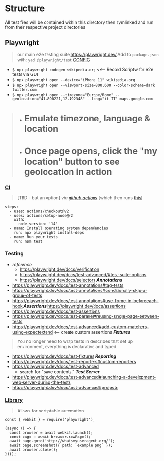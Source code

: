 # Structure
All test files will be contained within this directory then symlinked and run from their respective project directories

## Playwright
> our main e2e testing suite
> https://playwright.dev/
> Add to `package.json` with: `yad @playwright/test`
> [CONFIG](https://playwright.dev/docs/intro/#creating-a-configuration-file)
- `$ npx playwright codegen wikipedia.org` <<-- Record Scriptw for e2e tests via GUI
- `$ npx playwright open --device="iPhone 11" wikipedia.org`
- `$ npx playwright open --viewport-size=800,600 --color-scheme=dark twitter.com`
- `$ npx playwright open --timezone="Europe/Rome" --geolocation="41.890221,12.492348" --lang="it-IT" maps.google.com`
> - # Emulate timezone, language & location
> - # Once page opens, click the "my location" button to see geolocation in action

### [CI](https://playwright.dev/docs/ci)
> \[TBD - but an option]
_via [github actions](https://github.com/microsoft/playwright/blob/master/.github/workflows/tests_secondary.yml)_
\[which then runs [this](https://github.com/microsoft/playwright/blob/master/utils/build/build-playwright-driver.sh)]
```
steps:
  - uses: actions/checkout@v2
  - uses: actions/setup-node@v2
    with:
      node-version: '14'
  - name: Install operating system dependencies
    run: npx playwright install-deps
  - name: Run your tests
    run: npm test
```


### Testing
- _reference_
  - https://playwright.dev/docs/verification
  - https://playwright.dev/docs/test-advanced/#test-suite-options
  - https://playwright.dev/docs/selectors
_**Annotations**_
- https://playwright.dev/docs/test-annotations#tag-tests
- https://playwright.dev/docs/test-annotations#conditionally-skip-a-group-of-tests
- https://playwright.dev/docs/test-annotations#use-fixme-in-beforeeach-hook
_**Assertions**_
  https://playwright.dev/docs/assertions
- https://playwright.dev/docs/test-assertions
- https://playwright.dev/docs/test-parallel#reusing-single-page-between-tests
- https://playwright.dev/docs/test-advanced#add-custom-matchers-using-expectextend <-- create custom assertions
_**Fixtures**_
> You no longer need to wrap tests in describes that set up environment, everything is declarative and typed.
- https://playwright.dev/docs/test-fixtures
_**Reporting**_
- https://playwright.dev/docs/test-reporters#custom-reporters
- https://playwright.dev/docs/test-advanced
  - search for "save contents."
_**Test Server**_
- https://playwright.dev/docs/test-advanced#launching-a-development-web-server-during-the-tests
- https://playwright.dev/docs/test-advanced#projects

### [Library](https://playwright.dev/docs/library)
> Allows for scrtiptable automation
```
const { webkit } = require('playwright');

(async () => {
  const browser = await webkit.launch();
  const page = await browser.newPage();
  await page.goto('http://whatsmyuseragent.org/');
  await page.screenshot({ path: `example.png` });
  await browser.close();
})();
```
